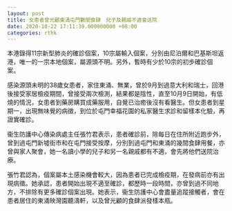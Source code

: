 ```yaml
---
layout: post
title: 女患者曾光顧東涌屯門數間食肆　兒子及親戚不適會送院
date: 2020-10-22 17:11:39.000000000 +08:00
categories: rthk
---
```


本港錄得11宗新型肺炎的確診個案，10宗屬輸入個案，分別由尼泊爾和巴基斯坦返港，唯一的一宗本地個案，屬源頭不明。另外，暫時有少於10宗的初步確診個案。

感染源頭未明的38歲女患者，家住東涌、無業，曾於9月到過意大利和瑞士，回港後接受家居檢疫期間，曾接受兩次檢測，結果都是陰性，直至10月9日開始，有低燒的情況，女患者到藥房購買成藥服用，自覺已治癒後沒有看醫生。但女患者到星期一，出現無味覺的病徵，到位於屯門幸福花園的私家醫生求診和留樣本化驗，再證實確診。

衞生防護中心傳染病處主任張竹君表示，患者確診前，除每日在住所附近跑步外，曾到過屯門新墟街市和在屯門接受按摩，分別到過屯門和東涌的幾間食肆用餐，亦曾與家人聚會，她一名讀小學的兒子和另一名親戚都有不適，會先將他們送院治療。

張竹君認為，個案屬本土感染機會較大，因為患者已完成檢疫期，在發病前亦有出現病徵。她承認，患者開始出現不適至確診，都歷時一段時間，亦曾到過不同地方，不排除有更多確診個案出現。她表示，衞生防護中心會盡量追蹤接觸者，會在患者居住的東涌映灣園聽濤軒，以及曾光顧的食肆派發樣本瓶。
